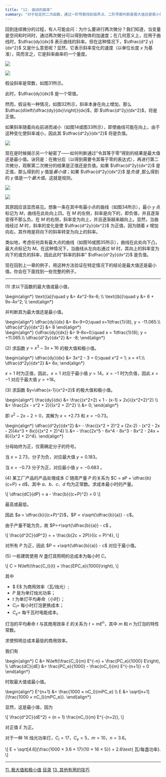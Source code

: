 ```yaml
---
title: "12. 曲线的曲率"
summary: "对于给定的二次函数，通过一阶导数找到临界点，二阶导数判断是极大值还是极小值。二阶导数为正时是极小值，为负时是极大值。"
---
```


回到连续微分的过程，有人可能会问：为什么要进行两次微分？我们知道，当变量是空间和时间时，通过两次微分可以得到物体的加速度；在几何意义上，应用于曲线时，$\dfrac{dy}{dx}$ 表示曲线的斜率。但在这种情况下，$\dfrac{d^2 y}{dx^2}$ 又是什么意思呢？显然，它表示斜率变化的速度（以单位长度 $x$ 为基准），简而言之，它是斜率曲率的一个量度。

![](/images/calculus-made-easy/124a.pdf.png-1.png)

![](/images/calculus-made-easy/124b.pdf.png-1.png)

假设斜率是常数，如图31所示。

此时，$\dfrac{dy}{dx}$ 是一个常值。

然而，假设有一种情况，如图32所示，斜率本身在向上增加，那么 $\dfrac{d\left(\dfrac{dy}{dx}\right)}{dx}$，即 $\dfrac{d^2y}{dx^2}$，将是正值。

如果斜率随着向右前进而减小（如图14或图33所示），即使曲线可能在向上，由于这种变化使斜率减小，因此其 $\dfrac{d^2y}{dx^2}$ 将是负值。

![](/images/calculus-made-easy/125a.pdf.png-1.png)

现在是时候揭示另一个秘密了——如何判断通过“令其等于零”得到的结果是最大值还是最小值。诀窍是：在微分后（以得到需要令其等于零的表达式），再进行第二次微分，观察第二次微分的结果是正值还是负值。如果 $\dfrac{d^2y}{dx^2}$ 是正值，那么得到的 $y$ 值是*最小值*；如果 $\dfrac{d^2y}{dx^2}$ 是*负值* ,那么得到的 $y$ 值是一个*最大值*。这就是规则。

![](/images/calculus-made-easy/126a.pdf.png-1.png)

![](/images/calculus-made-easy/126b.pdf.png-1.png)

其原因应该显而易见。想象一条在其中有最小点的曲线（如图34所示），最小 $y$ 点标记为 $M$，曲线在此处向上凹。在 $M$ 的左侧，斜率是向下的，即负值，并且逐渐变得不那么负。在 $M$ 的右侧，斜率变为向上，并且逐渐越来越向上。显然，当曲线经过 $M$ 时，斜率的变化是使 $\dfrac{d^2y}{dx^2}$ 为正值，因为随着 $x$ 增加向右，其作用是将向下的斜率转变为向上的斜率。

类似地，考虑任何具有最大点的曲线（如图16或图35所示），曲线在此处向下凸，最大点标记为 $M$。在这种情况下，当曲线从左向右通过 $M$ 时，其向上的斜率变为向下的或负的斜率，因此此时“斜率的斜率” $\dfrac{d^2y}{dx^2}$ 是负值。

现在回到上一章的例子，用这种方法验证在特定情况下的结论是最大值还是最小值。你会在下面找到一些完整的例子。

---

(1) 求以下函数的最大值或最小值，

<div class="math">\begin{align*}
\text{(a)}\quad y &= 4x^2-9x-6; \\
\text{(b)}\quad y &= 6 + 9x-4x^2; \\
\end{align*}</div>

并判断其为最大值还是最小值。



<div class="math">\begin{align*}
\dfrac{dy}{dx}
  &= 8x-9=0;\quad x=1\tfrac{1}{8}, y = -11.065.\\
\dfrac{d^2y}{dx^2}
  &= 8
\end{align*}</div>





<div class="math">\begin{align*}
{\dfrac{dy}{dx}}
  &= 9-8x=0;\quad x = 1\tfrac{1}{8}; y = +11.065.\\
\dfrac{d^2y}{dx^2}
  &= -8;
\end{align*}</div>



(2) 求函数 $y = x^3-3x+16$ 的极大值和极小值。

<div class="math">\begin{align*}
\dfrac{dy}{dx}
  &= 3x^2 - 3 = 0;\quad x^2 = 1; x = ±1.\\
\dfrac{d^2y}{dx^2}
  &= 6x;
\end{align*}</div>

$x = 1$ 时为正值，因此，$x=1$ 对应于最小值 $y=14$。$x=-1$ 时为负值，因此 $x=-1$ 对应于最大值 $y=+18$。

(3) 求函数 $y=\dfrac{x-1}{x^2+2}$ 的极大值和极小值。

<div class="math">\begin{align*}
\frac{dy}{dx} &= \frac{(x^2+2) × 1 - (x-1) × 2x}{(x^2+2)^2} \\
  &= \frac{2x - x^2 + 2}{(x^2 + 2)^2} \\
  &= 0;
\end{align*}</div>

即 $x^2 - 2x - 2 = 0$，其解为 $x =+2.73$ 和 $x=-0.73$。

<div class="math">\begin{align*}
\dfrac{d^2y}{dx^2}
  &= - \frac{(x^2 + 2)^2 × (2x-2) - (x^2 - 2x - 2)(4x^3 + 8x)}{(x^2 + 2)^4} \\
  &= - \frac{2x^5 - 6x^4 - 8x^3 - 8x^2 - 24x + 8}{(x^2 + 2)^4}.
\end{align*}</div>

分母始终为正，仅需确定分子的符号。

当 $x = 2.73$，分子为负，对应最大值 $y = 0.183$。

当 $x=-0.73$ 分子为正，对应最小值 $y=-0.683$ 。

(4) 某工厂产品的产品处理成本 $C$ 随周产量 $P$ 的关系为 $C = aP + \dfrac{b}{c+P} + d$，其中 $a$、$b$、$c$、$d$ 均为正常数。求成本最小时的产量。

<div class="math">\[
\dfrac{dC}{dP} = a - \frac{b}{(c+P)^2} = 0
\]</div>

最高或最低。

因此 $a = \dfrac{b}{(c+P)^2}$，$P = ±\sqrt{\dfrac{b}{a}} - c$。

由于产量不能为负，故 $P=+\sqrt{\dfrac{b}{a}} - c$ 。

<div class="math">\[
\frac{d^2C}{dP^2} = + \frac{b(2c + 2P)}{(c + P)^4},
\]</div>

对所有 $P$ 为正，因此 $P = +\sqrt{\dfrac{b}{a}} - c$ 对应于最小值。

(5) 一栋建筑使用 $N$ 盏灯具照明的总成本为每小时 $C$。

<div class="math">\[
C = N\left(\frac{C_l}{t} + \frac{EPC_e}{1000}\right),
\]</div>

其中
* $ E$ 为商用效率（瓦/烛光）;
* $P$ 是为单灯烛光功率；
* $t$ 为单灯平均寿命（小时）；
* $C_l =$ 每小时灯泡更换成本；
* $C_e =$ 每千瓦时电能成本。

灯泡的平均寿命 $t$ 与其商用效率 $E$ 的关系为 $t = mE^n$，其中 $m$ 和 $n$ 为灯泡的特性常数。

求使照明总成本最低的商用效率。

我们有

<div class="math">\begin{align*}
C &= N\left(\frac{C_l}{m} E^{-n} + \frac{PC_e}{1000} E\right), \\
\dfrac{dC}{dE}
  &= \frac{PC_e}{1000} - \frac{nC_l}{m} E^{-(n+1)} = 0
\end{align*}</div>

时取最大值或最小值。

<div class="math">\begin{align*}
E^{n+1} &= \frac{1000 × nC_l}{mPC_e} \\
E &= \sqrt[n+1]{\frac{1000 × nC_l}{mPC_e}}.
\end{align*}</div>

显然，这是最小值，因为

<div class="math">\[
\frac{d^2C}{dE^2} = (n + 1) \frac{nC_l}{m} E^{-(n+2)},
\]</div>

对正值 $E$ 为正。

对于一种 $16$ 烛光功率灯，$C_l= 17$，$C_e=5$，$m=10$，$n=3.6$。

<div class="math">\[
E = \sqrt[4.6]{\frac{1000 × 3.6 × 17}{10 × 16 × 5}} = 2.6\text{ 瓦/每盏功率}.
\]</div>

---

<nav class="pagination justify-content-between">
<a href="../11">11. 极大值和极小值</a>
<a href="../">目录</a>
<a href="../13">13. 其他有用的技巧</a>
</nav>

